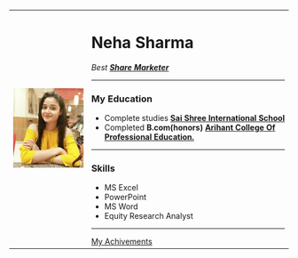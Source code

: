 <html>
  <head>
    <meta charset="utf-8">
    <title>HTML Project Site</title>
  </head>

  <body>
        <table cellspacing="20">
          <tr>
            <td><img src="Neha picture.jpg" alt="Neha picture"></td>
            <td><h1>Neha Sharma</h1>
            <p><em>Best <strong><a href="https://en.wikipedia.org/wiki/Stock_market">Share Marketer</a></strong></em></p>
    <hr>
    <h3>My Education</h3>
    <ul>
      <li>Complete studies <strong><a href="https://saishreeinternational.in/">Sai Shree International School</a></strong></li>
      <li>Completed <strong>B.com(honors) <a href="http://www.arihantcollege.com">Arihant College Of Professional Education.</a></strong></li>
    </ul>
    <hr>
    <h3>Skills</h3>
    <ul>
      <li>MS Excel</li>
      <li>PowerPoint</li>
      <li>MS Word</li>
      <li>Equity Research Analyst</li>
    </ul>
    <hr>
    <a href="achivements.html">My Achivements</a>
